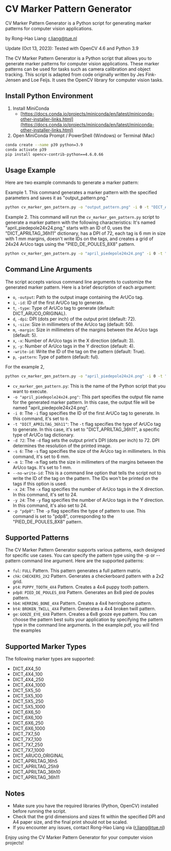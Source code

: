 # CV Marker Pattern Generator

CV Marker Pattern Generator is a Python script for generating marker patterns for computer vision applications. 

by Rong-Hao Liang: r.liang@tue.nl

Update (Oct 13, 2023): Tested with OpenCV 4.6 and Python 3.9

The CV Marker Pattern Generator is a Python script that allows you to generate marker patterns for computer vision applications. These marker patterns can be used for tasks such as camera calibration and object tracking. This script is adapted from code originally written by Jes Fink-Jensen and Loe Feijs. It uses the OpenCV library for computer vision tasks.

## Install Python Environment

1. Install MiniConda
    - [https://docs.conda.io/projects/miniconda/en/latest/miniconda-other-installer-links.html](https://docs.conda.io/projects/miniconda/en/latest/miniconda-other-installer-links.html)
2. Open MiniConda Prompt / PowerShell (Windows) or Terminal (Mac)
   
```bash
conda create --name p39 python=3.9
conda activate p39
pip install opencv-contrib-python==4.6.0.66
```

## Usage Example

Here are two example commands to generate a marker pattern:

Example 1. This command generates a marker pattern with the specified parameters and saves it as "output_pattern.png."

```bash
python cv_marker_gen_pattern.py -o "output_pattern.png" -i 0 -t "DICT_ARUCO_ORIGINAL" -d 72 -s 50 -m 5 -x 3 -y 4 --write-id -p "ful"
```

Example 2. This command will run the `cv_marker_gen_pattern.py` script to generate a marker pattern with the following characteristics: It's named "april_piedepole24x24.png," starts with an ID of 0, uses the "DICT_APRILTAG_36h11" dictionary, has a DPI of 72, each tag is 6 mm in size with 1 mm margins, doesn't write IDs on the tags, and creates a grid of 24x24 ArUco tags using the "PIED_DE_POULES_8X8" pattern.

```bash
python cv_marker_gen_pattern.py -o "april_piedepole24x24.png" -i 0 -t "DICT_APRILTAG_36h11" -d 72 -s 6 -m 1 --no-write-id -x 24 -y 24 -p "pdp8"
```

## Command Line Arguments

The script accepts various command line arguments to customize the generated marker pattern. Here is a brief description of each argument:

- `o`, `-output`: Path to the output image containing the ArUCo tag.
- `i`, `-id`: ID of the first ArUCo tag to generate.
- `t`, `-type`: Type of ArUCo tag to generate (default: DICT_ARUCO_ORIGINAL).
- `d`, `-dpi`: DPI (dots per inch) of the output print (default: 72).
- `s`, `-size`: Size in millimeters of the ArUco tag (default: 50).
- `m`, `-margin`: Size in millimeters of the margins between the ArUco tags (default: 5).
- `x`, `-x`: Number of ArUco tags in the X direction (default: 3).
- `y`, `-y`: Number of ArUco tags in the Y direction (default: 4).
- `-write-id`: Write the ID of the tag on the pattern (default: True).
- `p`, `-pattern`: Type of pattern (default: ful).

For the example 2, 
```bash
python cv_marker_gen_pattern.py -o "april_piedepole24x24.png" -i 0 -t "DICT_APRILTAG_36h11" -d 72 -s 6 -m 1 --no-write-id -x 24 -y 24 -p "pdp8"
```
- `cv_marker_gen_pattern.py`: This is the name of the Python script that you want to execute.
- `-o "april_piedepole24x24.png"`: This part specifies the output file name for the generated marker pattern. In this case, the output file will be named "april_piedepole24x24.png".
- `-i 0`: The `-i` flag specifies the ID of the first ArUCo tag to generate. In this command, it's set to `0`.
- `-t "DICT_APRILTAG_36h11"`: The `-t` flag specifies the type of ArUCo tag to generate. In this case, it's set to "DICT_APRILTAG_36h11", a specific type of ArUCo tag dictionary.
- `-d 72`: The `-d` flag sets the output print's DPI (dots per inch) to 72. DPI determines the resolution of the printed image.
- `-s 6`: The `-s` flag specifies the size of the ArUco tag in millimeters. In this command, it's set to 6 mm.
- `-m 1`: The `-m` flag sets the size in millimeters of the margins between the ArUco tags. It's set to 1 mm.
- `--no-write-id`: This is a command line option that tells the script not to write the ID of the tag on the pattern. The IDs won't be printed on the tags if this option is used.
- `-x 24`: The `-x` flag specifies the number of ArUco tags in the X direction. In this command, it's set to 24.
- `-y 24`: The `-y` flag specifies the number of ArUco tags in the Y direction. In this command, it's also set to 24.
- `-p "pdp8"`: The `-p` flag specifies the type of pattern to use. This command is set to "pdp8", corresponding to the "PIED_DE_POULES_8X8" pattern.

## Supported Patterns
The CV Marker Pattern Generator supports various patterns, each designed for specific use cases. You can specify the pattern type using the -p or --pattern command line argument. Here are the supported patterns:

- `ful`: `FULL` Pattern. This pattern generates a full pattern matrix.
- `chk`: `CHECKERS_2X2` Pattern. Generates a checkerboard pattern with a 2x2 grid.
- `pt4`: `PUPPY_TOOTH_4X4` Pattern. Creates a 4x4 puppy tooth pattern.
- `pdp8`: `PIED_DE_POULES_8X8` Pattern. Generates an 8x8 pied de poules pattern.
- `hb4`: `HERRING_BONE_4X4` Pattern. Creates a 4x4 herringbone pattern.
- `bt4`: `BROKEN_TWILL_4X4` Pattern. Generates a 4x4 broken twill pattern.
- `ge`: `GOOZE_EYE_6X8` Pattern. Creates a 6x8 gooze eye pattern.
You can choose the pattern best suits your application by specifying the pattern type in the command line arguments. In the example.pdf, you will find the examples

## Supported Marker Types

The following marker types are supported:

- DICT_4X4_50
- DICT_4X4_100
- DICT_4X4_250
- DICT_4X4_1000
- DICT_5X5_50
- DICT_5X5_100
- DICT_5X5_250
- DICT_5X5_1000
- DICT_6X6_50
- DICT_6X6_100
- DICT_6X6_250
- DICT_6X6_1000
- DICT_7X7_50
- DICT_7X7_100
- DICT_7X7_250
- DICT_7X7_1000
- DICT_ARUCO_ORIGINAL
- DICT_APRILTAG_16h5
- DICT_APRILTAG_25h9
- DICT_APRILTAG_36h10
- DICT_APRILTAG_36h11

## Notes
- Make sure you have the required libraries (Python, OpenCV) installed before running the script.
- Check that the grid dimensions and sizes fit within the specified DPI and A4 paper size, and the final print should not be scaled.
- If you encounter any issues, contact Rong-Hao Liang via (r.liang@tue.nl)

Enjoy using the CV Marker Pattern Generator for your computer vision projects!
